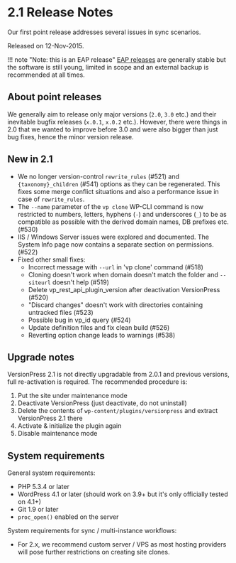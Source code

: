 # 2.1 Release Notes

Our first point release addresses several issues in sync scenarios.

Released on 12-Nov-2015.

!!! note "Note: this is an EAP release"
    [EAP releases](../getting-started/about-eap.md) are generally stable but the software is still young, limited in scope and an external backup is recommended at all times.

## About point releases

We generally aim to release only major versions (`2.0`, `3.0` etc.) and their inevitable bugfix releases (`x.0.1`, `x.0.2` etc.). However, there were things in 2.0 that we wanted to improve before 3.0 and were also bigger than just bug fixes, hence the minor version release.


## New in 2.1

 - We no longer version-control `rewrite_rules` (#521) and `{taxonomy}_children` (#541) options as they can be regenerated. This fixes some merge conflict situations and also a performance issue in case of `rewrite_rules`.
 - The `--name` parameter of the `vp clone` WP-CLI command is now restricted to numbers, letters, hyphens (`-`) and underscores (`_`) to be as compatible as possible with the derived domain names, DB prefixes etc. (#530)
 - IIS / Windows Server issues were explored and documented. The System Info page now contains a separate section on permissions. (#522)
 - Fixed other small fixes:
     - Incorrect message with `--url` in 'vp clone' command (#518)
     - Cloning doesn't work when domain doesn't match the folder and `--siteurl` doesn't help (#519)
     - Delete vp_rest_api_plugin_version after deactivation VersionPress (#520)
     - "Discard changes" doesn't work with directories containing untracked files (#523)
     - Possible bug in vp_id query (#524)
     - Update definition files and fix clean build (#526)
     - Reverting option change leads to warnings (#538)


## Upgrade notes

VersionPress 2.1 is not directly upgradable from 2.0.1 and previous versions, full re-activation is required. The recommended procedure is:

 1. Put the site under maintenance mode
 2. Deactivate VersionPress (just deactivate, do not uninstall)
 3. Delete the contents of `wp-content/plugins/versionpress` and extract VersionPress 2.1 there
 4. Activate & initialize the plugin again
 5. Disable maintenance mode


## System requirements

General system requirements:

 - PHP 5.3.4 or later
 - WordPress 4.1 or later (should work on 3.9+ but it's only officially tested on 4.1+)
 - Git 1.9 or later
 - `proc_open()` enabled on the server

System requirements for sync / multi-instance workflows:

 - For 2.x, we recommend custom server / VPS as most hosting providers will pose further restrictions on creating site clones.
